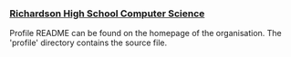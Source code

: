 ### [Richardson High School Computer Science](https://github.com/rhscompsci.org)

Profile README can be found on the homepage of the organisation. The 'profile' directory contains the source file.
